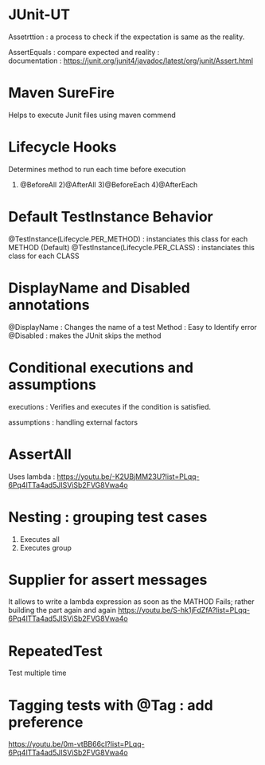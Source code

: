 # JUnit-UT
Assetrttion : a process to check if the expectation is same as the reality.

AssertEquals : compare expected and reality :  
  documentation : https://junit.org/junit4/javadoc/latest/org/junit/Assert.html
  
# Maven SureFire
Helps to execute Junit files using maven commend

# Lifecycle Hooks
Determines method to run each time before execution
1) @BeforeAll 2)@AfterAll 3)@BeforeEach 4)@AfterEach

# Default TestInstance Behavior
@TestInstance(Lifecycle.PER_METHOD) : instanciates this class for each METHOD (Default)
@TestInstance(Lifecycle.PER_CLASS) : instanciates this class for each CLASS 

# DisplayName and Disabled annotations 
@DisplayName : Changes the name of a test Method : Easy to Identify error
@Disabled : makes the JUnit skips the method 

# Conditional executions and assumptions
executions : Verifies and executes if the condition is satisfied.

assumptions : handling external factors

# AssertAll 
Uses lambda : https://youtu.be/-K2UBjMM23U?list=PLqq-6Pq4lTTa4ad5JISViSb2FVG8Vwa4o

# Nesting : grouping test cases
1) Executes all
2) Executes group

# Supplier for assert messages
It allows to write a lambda expression as soon as the MATHOD Fails; rather building the part again and again
https://youtu.be/S-hk1jFdZfA?list=PLqq-6Pq4lTTa4ad5JISViSb2FVG8Vwa4o

# RepeatedTest
Test multiple time

# Tagging tests with @Tag : add preference
https://youtu.be/0m-vtBB66cI?list=PLqq-6Pq4lTTa4ad5JISViSb2FVG8Vwa4o

